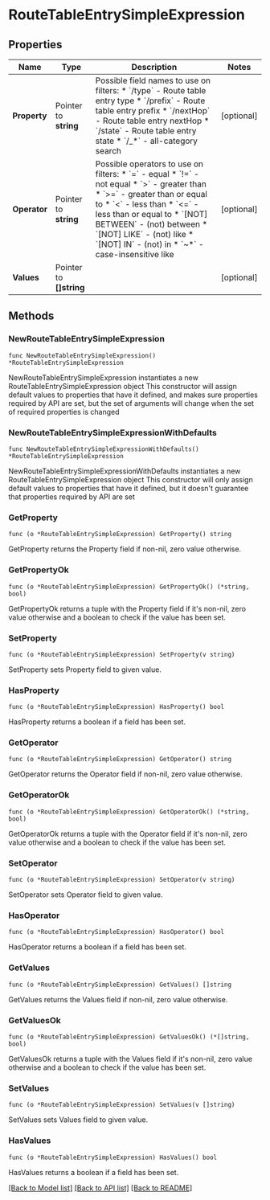 # RouteTableEntrySimpleExpression

## Properties

Name | Type | Description | Notes
------------ | ------------- | ------------- | -------------
**Property** | Pointer to **string** | Possible field names to use on filters:  * &#x60;/type&#x60; - Route table entry type  * &#x60;/prefix&#x60; - Route table entry prefix  * &#x60;/nextHop&#x60; - Route table entry nextHop  * &#x60;/state&#x60; - Route table entry state  * &#x60;/_*&#x60; - all-category search  | [optional] 
**Operator** | Pointer to **string** | Possible operators to use on filters:  * &#x60;&#x3D;&#x60; - equal  * &#x60;!&#x3D;&#x60; - not equal  * &#x60;&gt;&#x60; - greater than  * &#x60;&gt;&#x3D;&#x60; - greater than or equal to  * &#x60;&lt;&#x60; - less than  * &#x60;&lt;&#x3D;&#x60; - less than or equal to  * &#x60;[NOT] BETWEEN&#x60; - (not) between  * &#x60;[NOT] LIKE&#x60; - (not) like  * &#x60;[NOT] IN&#x60; - (not) in  * &#x60;~*&#x60; - case-insensitive like  | [optional] 
**Values** | Pointer to **[]string** |  | [optional] 

## Methods

### NewRouteTableEntrySimpleExpression

`func NewRouteTableEntrySimpleExpression() *RouteTableEntrySimpleExpression`

NewRouteTableEntrySimpleExpression instantiates a new RouteTableEntrySimpleExpression object
This constructor will assign default values to properties that have it defined,
and makes sure properties required by API are set, but the set of arguments
will change when the set of required properties is changed

### NewRouteTableEntrySimpleExpressionWithDefaults

`func NewRouteTableEntrySimpleExpressionWithDefaults() *RouteTableEntrySimpleExpression`

NewRouteTableEntrySimpleExpressionWithDefaults instantiates a new RouteTableEntrySimpleExpression object
This constructor will only assign default values to properties that have it defined,
but it doesn't guarantee that properties required by API are set

### GetProperty

`func (o *RouteTableEntrySimpleExpression) GetProperty() string`

GetProperty returns the Property field if non-nil, zero value otherwise.

### GetPropertyOk

`func (o *RouteTableEntrySimpleExpression) GetPropertyOk() (*string, bool)`

GetPropertyOk returns a tuple with the Property field if it's non-nil, zero value otherwise
and a boolean to check if the value has been set.

### SetProperty

`func (o *RouteTableEntrySimpleExpression) SetProperty(v string)`

SetProperty sets Property field to given value.

### HasProperty

`func (o *RouteTableEntrySimpleExpression) HasProperty() bool`

HasProperty returns a boolean if a field has been set.

### GetOperator

`func (o *RouteTableEntrySimpleExpression) GetOperator() string`

GetOperator returns the Operator field if non-nil, zero value otherwise.

### GetOperatorOk

`func (o *RouteTableEntrySimpleExpression) GetOperatorOk() (*string, bool)`

GetOperatorOk returns a tuple with the Operator field if it's non-nil, zero value otherwise
and a boolean to check if the value has been set.

### SetOperator

`func (o *RouteTableEntrySimpleExpression) SetOperator(v string)`

SetOperator sets Operator field to given value.

### HasOperator

`func (o *RouteTableEntrySimpleExpression) HasOperator() bool`

HasOperator returns a boolean if a field has been set.

### GetValues

`func (o *RouteTableEntrySimpleExpression) GetValues() []string`

GetValues returns the Values field if non-nil, zero value otherwise.

### GetValuesOk

`func (o *RouteTableEntrySimpleExpression) GetValuesOk() (*[]string, bool)`

GetValuesOk returns a tuple with the Values field if it's non-nil, zero value otherwise
and a boolean to check if the value has been set.

### SetValues

`func (o *RouteTableEntrySimpleExpression) SetValues(v []string)`

SetValues sets Values field to given value.

### HasValues

`func (o *RouteTableEntrySimpleExpression) HasValues() bool`

HasValues returns a boolean if a field has been set.


[[Back to Model list]](../README.md#documentation-for-models) [[Back to API list]](../README.md#documentation-for-api-endpoints) [[Back to README]](../README.md)


